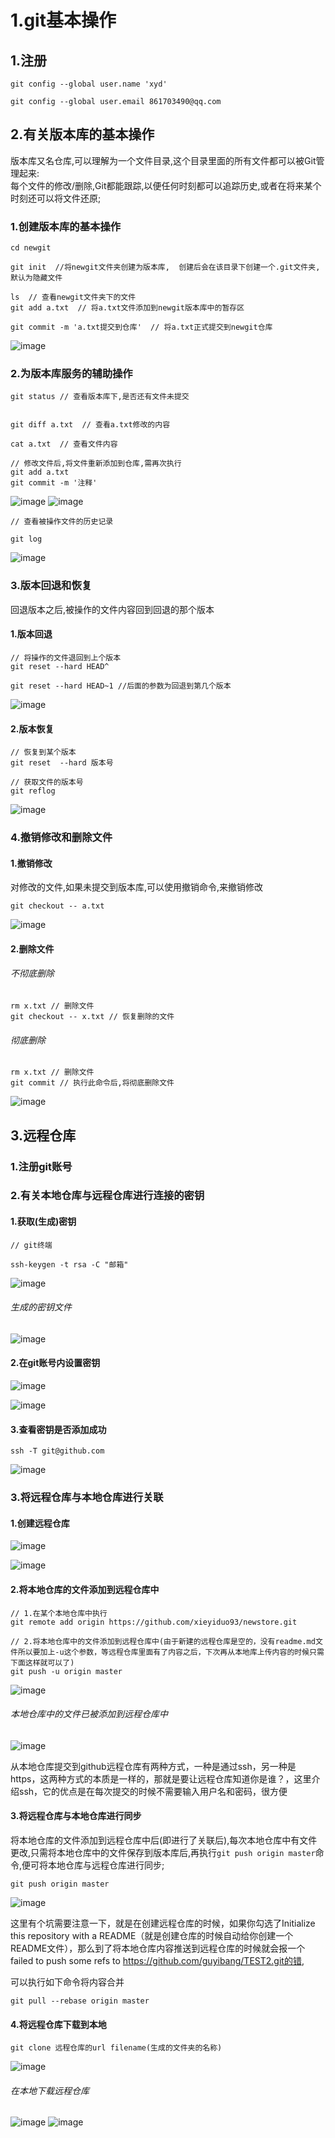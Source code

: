 # 1.git基本操作
## 1.注册

```
git config --global user.name 'xyd'

git config --global user.email 861703490@qq.com
```
## 2.有关版本库的基本操作
版本库又名仓库,可以理解为一个文件目录,这个目录里面的所有文件都可以被Git管理起来:      
每个文件的修改/删除,Git都能跟踪,以便任何时刻都可以追踪历史,或者在将来某个时刻还可以将文件还原;

### 1.创建版本库的基本操作
```
cd newgit

git init  //将newgit文件夹创建为版本库,  创建后会在该目录下创建一个.git文件夹, 默认为隐藏文件

ls  // 查看newgit文件夹下的文件
git add a.txt  // 将a.txt文件添加到newgit版本库中的暂存区

git commit -m 'a.txt提交到仓库'  // 将a.txt正式提交到newgit仓库
```

![image](https://i.loli.net/2017/11/21/5a14232f903f2.png)

### 2.为版本库服务的辅助操作

```
git status // 查看版本库下,是否还有文件未提交


git diff a.txt  // 查看a.txt修改的内容

cat a.txt  // 查看文件内容

```

```
// 修改文件后,将文件重新添加到仓库,需再次执行
git add a.txt
git commit -m '注释'
```

![image](https://i.loli.net/2017/11/21/5a1428712a0e5.png)
![image](https://i.loli.net/2017/11/21/5a142a124f79b.png)


```
// 查看被操作文件的历史记录

git log
```
![image](https://i.loli.net/2017/11/21/5a142fcf6ee67.png)

### 3.版本回退和恢复
回退版本之后,被操作的文件内容回到回退的那个版本
#### 1.版本回退
```
// 将操作的文件退回到上个版本
git reset --hard HEAD^

git reset --hard HEAD~1 //后面的参数为回退到第几个版本
```
![image](https://i.loli.net/2017/11/21/5a1432e1caa09.png)

#### 2.版本恢复

```
// 恢复到某个版本
git reset  --hard 版本号

// 获取文件的版本号
git reflog
```
![image](https://i.loli.net/2017/11/22/5a14c1066b9a5.png)

### 4.撤销修改和删除文件
#### 1.撤销修改
对修改的文件,如果未提交到版本库,可以使用撤销命令,来撤销修改
```
git checkout -- a.txt
```
![image](https://i.loli.net/2017/11/22/5a14cc18cfbe5.png)

#### 2.删除文件
###### 不彻底删除
```
rm x.txt // 删除文件
git checkout -- x.txt // 恢复删除的文件

```
###### 彻底删除

```
rm x.txt // 删除文件
git commit // 执行此命令后,将彻底删除文件
```

![image](https://i.loli.net/2017/11/22/5a14e84fc11ff.png)

## 3.远程仓库
### 1.注册git账号

### 2.有关本地仓库与远程仓库进行连接的密钥
#### 1.获取(生成)密钥

```
// git终端

ssh-keygen -t rsa -C "邮箱"
```
![image](https://i.loli.net/2017/11/22/5a152942d19f5.png)
###### 生成的密钥文件
![image](https://i.loli.net/2017/11/22/5a152bfb07a09.png)

#### 2.在git账号内设置密钥
![image](https://i.loli.net/2017/11/22/5a15302edbf5f.png)

![image](https://i.loli.net/2017/11/22/5a1532500c775.png)

#### 3.查看密钥是否添加成功

```
ssh -T git@github.com
```
![image](https://i.loli.net/2017/11/22/5a1534fd5434d.png)

### 3.将远程仓库与本地仓库进行关联
#### 1.创建远程仓库
![image](https://i.loli.net/2017/11/22/5a15379d0915f.png)

![image](https://i.loli.net/2017/11/22/5a153bd09d345.png)

#### 2.将本地仓库的文件添加到远程仓库中

```
// 1.在某个本地仓库中执行
git remote add origin https://github.com/xieyiduo93/newstore.git

// 2.将本地仓库中的文件添加到远程仓库中(由于新建的远程仓库是空的，没有readme.md文件所以要加上-u这个参数，等远程仓库里面有了内容之后，下次再从本地库上传内容的时候只需下面这样就可以了)
git push -u origin master
```
![image](https://i.loli.net/2017/11/22/5a15408d24285.png)

###### 本地仓库中的文件已被添加到远程仓库中
![image](https://i.loli.net/2017/11/22/5a1542882a972.png)

从本地仓库提交到github远程仓库有两种方式，一种是通过ssh，另一种是https，这两种方式的本质是一样的，那就是要让远程仓库知道你是谁？，这里介绍ssh，它的优点是在每次提交的时候不需要输入用户名和密码，很方便



#### 3.将远程仓库与本地仓库进行同步

将本地仓库的文件添加到远程仓库中后(即进行了关联后),每次本地仓库中有文件更改,只需将本地仓库中的文件保存到版本库后,再执行`git push origin master`命令,便可将本地仓库与远程仓库进行同步;

```
git push origin master
```
![image](https://i.loli.net/2017/11/22/5a15487b61dfd.png)

这里有个坑需要注意一下，就是在创建远程仓库的时候，如果你勾选了Initialize this repository with a README（就是创建仓库的时候自动给你创建一个README文件），那么到了将本地仓库内容推送到远程仓库的时候就会报一个failed to push some refs to https://github.com/guyibang/TEST2.git的错,

可以执行如下命令将内容合并

```
git pull --rebase origin master
```



#### 4.将远程仓库下载到本地

```
git clone 远程仓库的url filename(生成的文件夹的名称)
```
![image](https://i.loli.net/2017/11/22/5a15537e8a234.png)

###### 在本地下载远程仓库
![image](https://i.loli.net/2017/11/22/5a1554c625454.png)
![image](https://i.loli.net/2017/11/22/5a1555894703b.png)